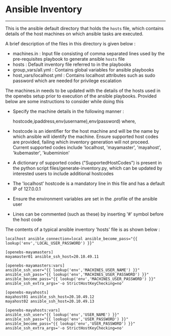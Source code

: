 # Ansible Inventory
-------------------

This is the ansible default directory that holds the ```hosts``` file, which contains details of the host machines on which
ansible tasks are executed.

A brief description of the files in this directory is given below :

- machines.in : Input file consisting of comma separated lines used by the pre-requisites playbook to generate ansible ```hosts```
  file
- hosts : Default inventory file referred to in the playbooks
- group_vars/all.yml : Contains global variables for ansible playbooks
- host_vars/localhost.yml : Contains localhost attributes such as sudo password which are needed for privilege escalation

The machines.in needs to be updated with the details of the hosts used in the openebs setup prior to execution of the ansible
playbooks. Provided below are some instructions to consider while doing this

- Specify the machine details in the following manner :

    hostcode,ipaddress,env(username),env(password) where,

- hostcode is an identifier for the host machine and will be the name by which ansible will identify the machine. Ensure supported
  host codes are provided, failing which inventory generation will not proceed. Current supported codes include 'localhost, 'mayamaster',
  'mayahost', 'kubemaster', 'kubeminion'

- A dictionary of supported codes ("SupportedHostCodes") is present in the python script files/generate-inventory.py, which can be 
  updated by interested users to include additional hostcodes

- The 'localhost' hostcode is a mandatory line in this file and has a default IP of 127.0.0.1

- Ensure the environment variables are set in the .profile of the ansible user

- Lines can be commented (such as these) by inserting '#' symbol before the host code

The contents of a typical ansible inventory 'hosts' file is as shown below :

```
localhost ansible_connection=local ansible_become_pass="{{ lookup('env','LOCAL_USER_PASSWORD') }}"

[openebs-mayamasters]
mayamaster01 ansible_ssh_host=20.10.49.11

[openebs-mayamasters:vars]
ansible_ssh_user="{{ lookup('env','MACHINES_USER_NAME') }}"
ansible_ssh_pass="{{ lookup('env','MACHINES_USER_PASSWORD') }}"
ansible_become_pass="{{ lookup('env','MACHINES_USER_PASSWORD') }}"
ansible_ssh_extra_args='-o StrictHostKeyChecking=no'

[openebs-mayahosts]
mayahost01 ansible_ssh_host=20.10.49.12
mayahost02 ansible_ssh_host=20.10.49.13

[openebs-mayahosts:vars]
ansible_ssh_user="{{ lookup('env','USER_NAME') }}"
ansible_ssh_pass="{{ lookup('env','USER_PASSWORD') }}"
ansible_become_pass="{{ lookup('env','USER_PASSWORD') }}"
ansible_ssh_extra_args='-o StrictHostKeyChecking=no'
```
